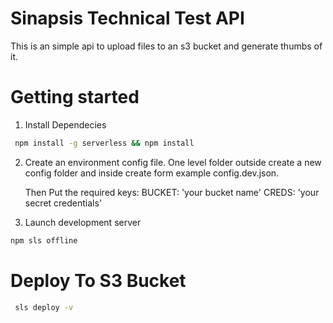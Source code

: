 # Sinapsis Technical Test API

This is an simple api to upload files to an s3 bucket and generate thumbs of it.

# Getting started

1. Install Dependecies
```sh
 npm install -g serverless && npm install
 ```

2. Create an environment config file.
	One level folder outside create a new config folder and inside create form example config.dev.json.

	Then Put the required keys:
	BUCKET: 'your bucket name'
	CREDS: 'your secret credentials'

3. Launch development server
 ```sh
 npm sls offline
 ```

# Deploy To S3 Bucket
```sh
 sls deploy -v
 ```
 